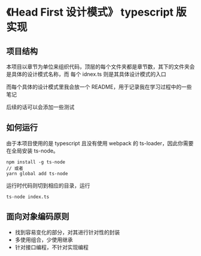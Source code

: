 # 《Head First 设计模式》 typescript 版实现
## 项目结构
本项目以章节为单位来组织代码，顶层的每个文件夹都是章节数，其下的文件夹会是具体的设计模式名称，而 每个 idnex.ts 则是其具体设计模式的入口

而每个具体的设计模式里我会放一个 README，用于记录我在学习过程中的一些笔记

后续的话可以会添加一些测试

## 如何运行
由于本项目使用的是 typescript 且没有使用 webpack 的 ts-loader，因此你需要在全局安装 ts-node。
```
npm install -g ts-node
// 或者
yarn global add ts-node
```

运行时代码则切到相应的目录，运行
```
ts-node index.ts 
```


## 面向对象编码原则
* 找到容易变化的部分，对其进行针对性的封装
* 多使用组合，少使用继承
* 针对接口编程，不针对实现编程
